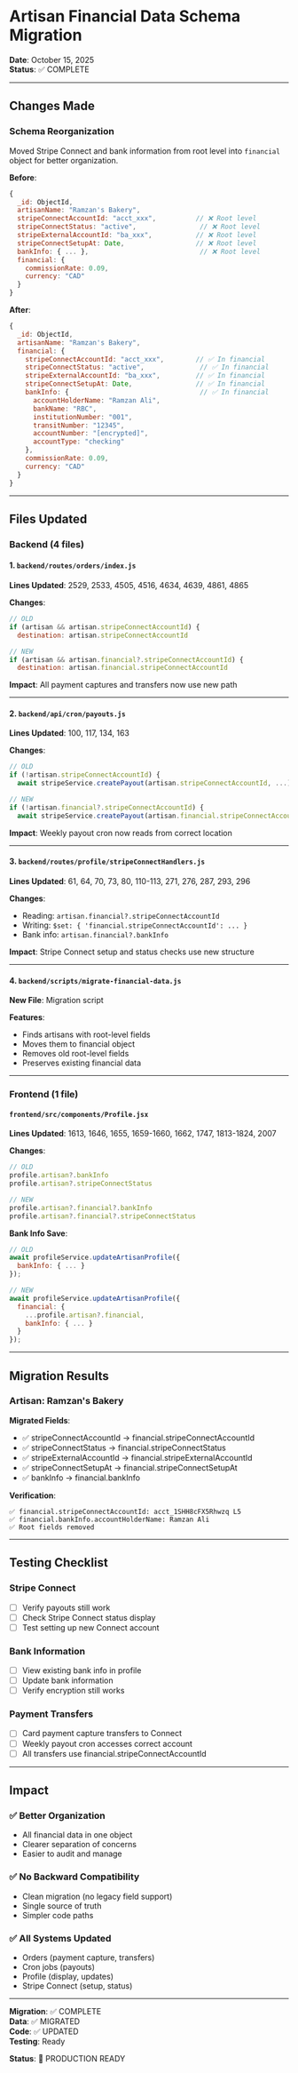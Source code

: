 # Artisan Financial Data Schema Migration

**Date**: October 15, 2025  
**Status**: ✅ COMPLETE

---

## Changes Made

### Schema Reorganization
Moved Stripe Connect and bank information from root level into `financial` object for better organization.

**Before**:
```javascript
{
  _id: ObjectId,
  artisanName: "Ramzan's Bakery",
  stripeConnectAccountId: "acct_xxx",          // ❌ Root level
  stripeConnectStatus: "active",                // ❌ Root level
  stripeExternalAccountId: "ba_xxx",           // ❌ Root level
  stripeConnectSetupAt: Date,                  // ❌ Root level
  bankInfo: { ... },                            // ❌ Root level
  financial: {
    commissionRate: 0.09,
    currency: "CAD"
  }
}
```

**After**:
```javascript
{
  _id: ObjectId,
  artisanName: "Ramzan's Bakery",
  financial: {
    stripeConnectAccountId: "acct_xxx",        // ✅ In financial
    stripeConnectStatus: "active",              // ✅ In financial
    stripeExternalAccountId: "ba_xxx",         // ✅ In financial
    stripeConnectSetupAt: Date,                // ✅ In financial
    bankInfo: {                                 // ✅ In financial
      accountHolderName: "Ramzan Ali",
      bankName: "RBC",
      institutionNumber: "001",
      transitNumber: "12345",
      accountNumber: "[encrypted]",
      accountType: "checking"
    },
    commissionRate: 0.09,
    currency: "CAD"
  }
}
```

---

## Files Updated

### Backend (4 files)

#### 1. `backend/routes/orders/index.js`
**Lines Updated**: 2529, 2533, 4505, 4516, 4634, 4639, 4861, 4865

**Changes**:
```javascript
// OLD
if (artisan && artisan.stripeConnectAccountId) {
  destination: artisan.stripeConnectAccountId

// NEW
if (artisan && artisan.financial?.stripeConnectAccountId) {
  destination: artisan.financial.stripeConnectAccountId
```

**Impact**: All payment captures and transfers now use new path

---

#### 2. `backend/api/cron/payouts.js`
**Lines Updated**: 100, 117, 134, 163

**Changes**:
```javascript
// OLD
if (!artisan.stripeConnectAccountId) {
  await stripeService.createPayout(artisan.stripeConnectAccountId, ...)

// NEW
if (!artisan.financial?.stripeConnectAccountId) {
  await stripeService.createPayout(artisan.financial.stripeConnectAccountId, ...)
```

**Impact**: Weekly payout cron now reads from correct location

---

#### 3. `backend/routes/profile/stripeConnectHandlers.js`
**Lines Updated**: 61, 64, 70, 73, 80, 110-113, 271, 276, 287, 293, 296

**Changes**:
- Reading: `artisan.financial?.stripeConnectAccountId`
- Writing: `$set: { 'financial.stripeConnectAccountId': ... }`
- Bank info: `artisan.financial?.bankInfo`

**Impact**: Stripe Connect setup and status checks use new structure

---

#### 4. `backend/scripts/migrate-financial-data.js`
**New File**: Migration script

**Features**:
- Finds artisans with root-level fields
- Moves them to financial object
- Removes old root-level fields
- Preserves existing financial data

---

### Frontend (1 file)

#### `frontend/src/components/Profile.jsx`
**Lines Updated**: 1613, 1646, 1655, 1659-1660, 1662, 1747, 1813-1824, 2007

**Changes**:
```javascript
// OLD
profile.artisan?.bankInfo
profile.artisan?.stripeConnectStatus

// NEW
profile.artisan?.financial?.bankInfo
profile.artisan?.financial?.stripeConnectStatus
```

**Bank Info Save**:
```javascript
// OLD
await profileService.updateArtisanProfile({
  bankInfo: { ... }
});

// NEW
await profileService.updateArtisanProfile({
  financial: {
    ...profile.artisan?.financial,
    bankInfo: { ... }
  }
});
```

---

## Migration Results

### Artisan: Ramzan's Bakery

**Migrated Fields**:
- ✅ stripeConnectAccountId → financial.stripeConnectAccountId
- ✅ stripeConnectStatus → financial.stripeConnectStatus  
- ✅ stripeExternalAccountId → financial.stripeExternalAccountId
- ✅ stripeConnectSetupAt → financial.stripeConnectSetupAt
- ✅ bankInfo → financial.bankInfo

**Verification**:
```
✅ financial.stripeConnectAccountId: acct_1SHH8cFX5Rhwzq L5
✅ financial.bankInfo.accountHolderName: Ramzan Ali
✅ Root fields removed
```

---

## Testing Checklist

### Stripe Connect
- [ ] Verify payouts still work
- [ ] Check Stripe Connect status display
- [ ] Test setting up new Connect account

### Bank Information
- [ ] View existing bank info in profile
- [ ] Update bank information
- [ ] Verify encryption still works

### Payment Transfers
- [ ] Card payment capture transfers to Connect
- [ ] Weekly payout cron accesses correct account
- [ ] All transfers use financial.stripeConnectAccountId

---

## Impact

### ✅ Better Organization
- All financial data in one object
- Clearer separation of concerns
- Easier to audit and manage

### ✅ No Backward Compatibility
- Clean migration (no legacy field support)
- Single source of truth
- Simpler code paths

### ✅ All Systems Updated
- Orders (payment capture, transfers)
- Cron jobs (payouts)
- Profile (display, updates)
- Stripe Connect (setup, status)

---

**Migration**: ✅ COMPLETE  
**Data**: ✅ MIGRATED  
**Code**: ✅ UPDATED  
**Testing**: Ready

**Status**: 🎉 PRODUCTION READY


